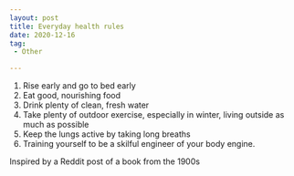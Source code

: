 ```yaml
---
layout: post
title: Everyday health rules
date: 2020-12-16
tag:
 - Other

---
```


1. Rise early and go to bed early
2. Eat good, nourishing food
3. Drink plenty of clean, fresh water
4. Take plenty of outdoor exercise, especially in winter, living outside as much as possible
5. Keep the lungs active by taking long breaths
6. Training yourself to be a skilful engineer of your body engine.

Inspired by a Reddit post of a book from the 1900s
